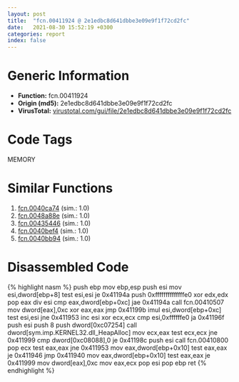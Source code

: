 ```yaml
---
layout: post
title:  "fcn.00411924 @ 2e1edbc8d641dbbe3e09e9f1f72cd2fc"
date:   2021-08-30 15:52:19 +0300
categories: report
index: false
---
```


# Generic Information
- **Function:** fcn.00411924
- **Origin (md5):** 2e1edbc8d641dbbe3e09e9f1f72cd2fc
- **VirusTotal:** [virustotal.com/gui/file/2e1edbc8d641dbbe3e09e9f1f72cd2fc][virustotal_ref]

# Code Tags
<span class="tag" id="MEMORY">MEMORY</span>


# Similar Functions

1. [fcn.0040ca74][similar_1_ref] (sim.: 1.0)
2. [fcn.0048a88e][similar_2_ref] (sim.: 1.0)
3. [fcn.00435446][similar_3_ref] (sim.: 1.0)
4. [fcn.0040bef4][similar_4_ref] (sim.: 1.0)
5. [fcn.0040bb94][similar_5_ref] (sim.: 1.0)


# Disassembled Code

{% highlight nasm %}
push ebp
mov ebp,esp
push esi
mov esi,dword[ebp+8]
test esi,esi
je 0x41194a
push 0xffffffffffffffe0
xor edx,edx
pop eax
div esi
cmp eax,dword[ebp+0xc]
jae 0x41194a
call fcn.00410507
mov dword[eax],0xc
xor eax,eax
jmp 0x41199b
imul esi,dword[ebp+0xc]
test esi,esi
jne 0x411953
inc esi
xor ecx,ecx
cmp esi,0xffffffe0
ja 0x41196f
push esi
push 8
push dword[0xc07254]
call dword[sym.imp.KERNEL32.dll_HeapAlloc]
mov ecx,eax
test ecx,ecx
jne 0x411999
cmp dword[0xc08088],0
je 0x41198c
push esi
call fcn.00410800
pop ecx
test eax,eax
jne 0x411953
mov eax,dword[ebp+0x10]
test eax,eax
je 0x411946
jmp 0x411940
mov eax,dword[ebp+0x10]
test eax,eax
je 0x411999
mov dword[eax],0xc
mov eax,ecx
pop esi
pop ebp
ret
{% endhighlight %}


[similar_1_ref]: /report/fcn.0040ca74@2f226b8c6cd8e0f731b233309d01c72c
[similar_2_ref]: /report/fcn.0048a88e@152885a790b99953ce23874f0947b7bd
[similar_3_ref]: /report/fcn.00435446@d96761eb00d2d97e2b6f5ffffed0b46a
[similar_4_ref]: /report/fcn.0040bef4@ed8dcc04880716413628e726708b2463
[similar_5_ref]: /report/fcn.0040bb94@f9b80f61ad003ebdee20dab4a0087d2a
[virustotal_ref]: https://www.virustotal.com/gui/file/2e1edbc8d641dbbe3e09e9f1f72cd2fc